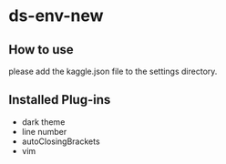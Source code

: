 # ds-env-new

## How to use 
please add the kaggle.json file to the settings directory.

## Installed Plug-ins
- dark theme
- line number
- autoClosingBrackets
- vim